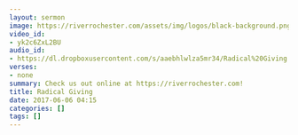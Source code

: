 ```yaml
---
layout: sermon
image: https://riverrochester.com/assets/img/logos/black-background.png
video_id:
- yk2c6ZxL2BU
audio_id:
- https://dl.dropboxusercontent.com/s/aaebhlwlza5mr34/Radical%20Giving.mp3?dl=0
verses:
- none
summary: Check us out online at https://riverrochester.com!
title: Radical Giving
date: 2017-06-06 04:15
categories: []
tags: []
---
```

